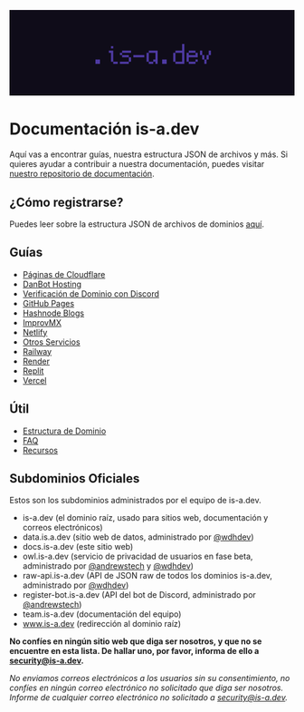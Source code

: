 ![](../media/banner.png)

# Documentación is-a.dev
Aquí vas a encontrar guías, nuestra estructura JSON de archivos y más. Si quieres ayudar a contribuir a nuestra documentación, puedes visitar [nuestro repositorio de documentación](https://github.com/is-a-dev/docs).

## ¿Cómo registrarse?
Puedes leer sobre la estructura JSON de archivos de dominios [aquí](domain-structure).

## Guías

- [Páginas de Cloudflare](guías/cloudflare-pages)
- [DanBot Hosting](guías/dbh)
- [Verificación de Dominio con Discord](guías/discord-verification)
- [GitHub Pages](guías/github-pages)
- [Hashnode Blogs](guías/hashnode)
- [ImprovMX](guías/improvmx)
- [Netlify](guías/netlify)
- [Otros Servicios](guías/other)
- [Railway](guías/railway)
- [Render](guías/render)
- [Replit](guías/replit)
- [Vercel](guías/vercel)

## Útil
 - [Estructura de Dominio](útil/domain-structure)
 - [FAQ](útil/faq)
 - [Recursos](útil/resources)

## Subdominios Oficiales
Estos son los subdominios administrados por el equipo de is-a.dev.

- is-a.dev (el dominio raíz, usado para sitios web, documentación y correos electrónicos)
- data.is.a.dev (sitio web de datos, administrado por [@wdhdev](https://github.com/wdhdev))
- docs.is-a.dev (este sitio web)
- owl.is-a.dev (servicio de privacidad de usuarios en fase beta, administrado por [@andrewstech](https://github.com/andrewstech) y [@wdhdev](https://github.com/wdhdev))
- raw-api.is-a.dev (API de JSON raw de todos los dominios is-a.dev, administrado por [@wdhdev](https://github.com/wdhdev))
- register-bot.is-a.dev (API del bot de Discord, administrado por [@andrewstech](https://github.com/andrewstech))
- team.is-a.dev (documentación del equipo)
- www.is-a.dev (redirección al dominio raíz)

**No confíes en ningún sitio web que diga ser nosotros, y que no se encuentre en esta lista. De hallar uno, por favor, informa de ello a [security@is-a.dev](mailto:security@is-a.dev).**

*No enviamos correos electrónicos a los usuarios sin su consentimiento, no confíes en ningún correo electrónico no solicitado que diga ser nosotros. Informe de cualquier correo electrónico no solicitado a [security@is-a.dev](mailto:security@is-a.dev).*